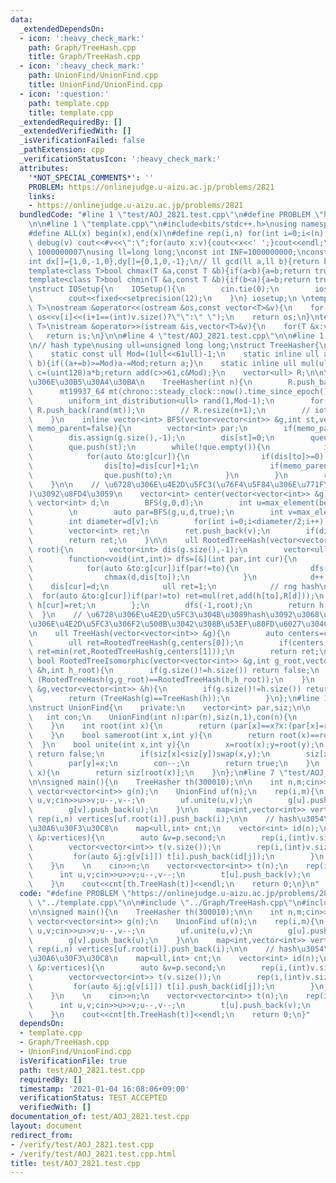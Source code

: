 ```yaml
---
data:
  _extendedDependsOn:
  - icon: ':heavy_check_mark:'
    path: Graph/TreeHash.cpp
    title: Graph/TreeHash.cpp
  - icon: ':heavy_check_mark:'
    path: UnionFind/UnionFind.cpp
    title: UnionFind/UnionFind.cpp
  - icon: ':question:'
    path: template.cpp
    title: template.cpp
  _extendedRequiredBy: []
  _extendedVerifiedWith: []
  _isVerificationFailed: false
  _pathExtension: cpp
  _verificationStatusIcon: ':heavy_check_mark:'
  attributes:
    '*NOT_SPECIAL_COMMENTS*': ''
    PROBLEM: https://onlinejudge.u-aizu.ac.jp/problems/2821
    links:
    - https://onlinejudge.u-aizu.ac.jp/problems/2821
  bundledCode: "#line 1 \"test/AOJ_2821.test.cpp\"\n#define PROBLEM \"https://onlinejudge.u-aizu.ac.jp/problems/2821\"\
    \n\n#line 1 \"template.cpp\"\n#include<bits/stdc++.h>\nusing namespace std;\n\
    #define ALL(x) begin(x),end(x)\n#define rep(i,n) for(int i=0;i<(n);i++)\n#define\
    \ debug(v) cout<<#v<<\":\";for(auto x:v){cout<<x<<' ';}cout<<endl;\n#define mod\
    \ 1000000007\nusing ll=long long;\nconst int INF=1000000000;\nconst ll LINF=1001002003004005006ll;\n\
    int dx[]={1,0,-1,0},dy[]={0,1,0,-1};\n// ll gcd(ll a,ll b){return b?gcd(b,a%b):a;}\n\
    template<class T>bool chmax(T &a,const T &b){if(a<b){a=b;return true;}return false;}\n\
    template<class T>bool chmin(T &a,const T &b){if(b<a){a=b;return true;}return false;}\n\
    \nstruct IOSetup{\n    IOSetup(){\n        cin.tie(0);\n        ios::sync_with_stdio(0);\n\
    \        cout<<fixed<<setprecision(12);\n    }\n} iosetup;\n \ntemplate<typename\
    \ T>\nostream &operator<<(ostream &os,const vector<T>&v){\n    for(int i=0;i<(int)v.size();i++)\
    \ os<<v[i]<<(i+1==(int)v.size()?\"\":\" \");\n    return os;\n}\ntemplate<typename\
    \ T>\nistream &operator>>(istream &is,vector<T>&v){\n    for(T &x:v)is>>x;\n \
    \   return is;\n}\n\n#line 4 \"test/AOJ_2821.test.cpp\"\n\n#line 1 \"Graph/TreeHash.cpp\"\
    \n// hash type\nusing ull=unsigned long long;\nstruct TreeHasher{\n    using uint128=__uint128_t;\n\
    \    static const ull Mod=(1ull<<61ull)-1;\n    static inline ull add(ull a,ull\
    \ b){if((a+=b)>=Mod)a-=Mod;return a;}\n    static inline ull mul(ull a,ull b){uint128\
    \ c=(uint128)a*b;return add(c>>61,c&Mod);}\n    vector<ull> R;\n\n\n    // \u6728\
    \u306E\u30B5\u30A4\u30BA\n    TreeHasher(int n){\n        R.push_back(1);\n  \
    \      mt19937_64 mt(chrono::steady_clock::now().time_since_epoch().count());\n\
    \        uniform_int_distribution<ull> rand(1,Mod-1);\n        for(int i=1;i<=n;i++)\
    \ R.push_back(rand(mt));\n        // R.resize(n+1);\n        // iota(ALL(R),1);\n\
    \    }\n    inline vector<int> BFS(vector<vector<int>> &g,int st,vector<int> &dis,bool\
    \ memo_parent=false){\n        vector<int> par;\n        if(memo_parent) par.assign(g.size(),-1);\n\
    \        dis.assign(g.size(),-1);\n        dis[st]=0;\n        queue<int> que;\n\
    \        que.push(st);\n        while(!que.empty()){\n            int cur=que.front();que.pop();\n\
    \            for(auto &to:g[cur]){\n                if(dis[to]>=0) continue;\n\
    \                dis[to]=dis[cur]+1;\n                if(memo_parent) par[to]=cur;\n\
    \                que.push(to);\n            }\n        }\n        return par;\n\
    \    }\n\n    // \u6728\u306E\u4E2D\u5FC3(\u76F4\u5F84\u306E\u771F\u3093\u4E2D\
    )\u3092\u8FD4\u3059\n    vector<int> center(vector<vector<int>> &g){\n       \
    \ vector<int> d;\n        BFS(g,0,d);\n        int u=max_element(begin(d),end(d))-begin(d);\n\
    \        \n        auto par=BFS(g,u,d,true);\n        int v=max_element(begin(d),end(d))-begin(d);\n\
    \        int diameter=d[v];\n        for(int i=0;i<diameter/2;i++) v=par[v];\n\
    \        vector<int> ret;\n        ret.push_back(v);\n        if(diameter%2) ret.push_back(par[v]);\n\
    \        return ret;\n    }\n\n    ull RootedTreeHash(vector<vector<int>> &g,int\
    \ root){\n        vector<int> dis(g.size(),-1);\n        vector<ull> h(g.size());\n\
    \        function<void(int,int)> dfs=[&](int par,int cur){\n            int d=-1;\n\
    \            for(auto &to:g[cur])if(par!=to){\n                dfs(cur,to);\n\
    \                chmax(d,dis[to]);\n            }\n            d++;\n        \
    \    dis[cur]=d;\n            ull ret=1;\n            // rng hash\n          \
    \  for(auto &to:g[cur])if(par!=to) ret=mul(ret,add(h[to],R[d]));\n           \
    \ h[cur]=ret;\n        };\n        dfs(-1,root);\n        return h[root];\n  \
    \  }\n    // \u6728\u306E\u4E2D\u5FC3\u304B\u3089hash\u3092\u3068\u308B\uFF0E\u6728\
    \u306E\u4E2D\u5FC3\u306F2\u500B\u3042\u308B\u53EF\u80FD\u6027\u304C\u3042\u308B\
    \n    ull TreeHash(vector<vector<int>> &g){\n        auto centers=center(g);\n\
    \        ull ret=RootedTreeHash(g,centers[0]);\n        if(centers.size()==2)\
    \ ret=min(ret,RootedTreeHash(g,centers[1]));\n        return ret;\n    }\n   \
    \ bool RootedTreeIsomorphic(vector<vector<int>> &g,int g_root,vector<vector<int>>\
    \ &h,int h_root){\n        if(g.size()!=h.size()) return false;\n        return\
    \ (RootedTreeHash(g,g_root)==RootedTreeHash(h,h_root));\n    }\n    bool TreeIsomorphic(vector<vector<int>>\
    \ &g,vector<vector<int>> &h){\n        if(g.size()!=h.size()) return false;\n\
    \        return (TreeHash(g)==TreeHash(h));\n        }\n};\n#line 1 \"UnionFind/UnionFind.cpp\"\
    \nstruct UnionFind{\n    private:\n    vector<int> par,siz;\n\n    public:\n \
    \   int con;\n    UnionFind(int n):par(n),siz(n,1),con(n){\n        iota(begin(par),end(par),0);\n\
    \    }\n    int root(int x){\n        return (par[x]==x?x:(par[x]=root(par[x])));\n\
    \    }\n    bool sameroot(int x,int y){\n        return root(x)==root(y);\n  \
    \  }\n    bool unite(int x,int y){\n        x=root(x);y=root(y);\n        if(x==y)\
    \ return false;\n        if(siz[x]<siz[y])swap(x,y);\n        siz[x]+=siz[y];\n\
    \        par[y]=x;\n        con--;\n        return true;\n    }\n    int size(int\
    \ x){\n        return siz[root(x)];\n    }\n};\n#line 7 \"test/AOJ_2821.test.cpp\"\
    \n\nsigned main(){\n    TreeHasher th(300010);\n\n    int n,m;cin>>n>>m;\n   \
    \ vector<vector<int>> g(n);\n    UnionFind uf(n);\n    rep(i,m){\n        int\
    \ u,v;cin>>u>>v;u--,v--;\n        uf.unite(u,v);\n        g[u].push_back(v);\n\
    \        g[v].push_back(u);\n    }\n\n    map<int,vector<int>> vertices;\n   \
    \ rep(i,n) vertices[uf.root(i)].push_back(i);\n\n    // hash\u3054\u3068\u30AB\
    \u30A6\u30F3\u30C8\n    map<ull,int> cnt;\n    vector<int> id(n);\n    for(auto\
    \ &p:vertices){\n        auto &v=p.second;\n        rep(i,(int)v.size()) id[v[i]]=i;\n\
    \        vector<vector<int>> t(v.size());\n        rep(i,(int)v.size()){\n   \
    \         for(auto &j:g[v[i]]) t[i].push_back(id[j]);\n        }\n        cnt[th.TreeHash(t)]++;\n\
    \    }\n    \n    cin>>n;\n    vector<vector<int>> t(n);\n    rep(i,n-1){\n  \
    \      int u,v;cin>>u>>v;u--,v--;\n        t[u].push_back(v);\n        t[v].push_back(u);\n\
    \    }\n    cout<<cnt[th.TreeHash(t)]<<endl;\n    return 0;\n}\n"
  code: "#define PROBLEM \"https://onlinejudge.u-aizu.ac.jp/problems/2821\"\n\n#include\
    \ \"../template.cpp\"\n\n#include \"../Graph/TreeHash.cpp\"\n#include \"../UnionFind/UnionFind.cpp\"\
    \n\nsigned main(){\n    TreeHasher th(300010);\n\n    int n,m;cin>>n>>m;\n   \
    \ vector<vector<int>> g(n);\n    UnionFind uf(n);\n    rep(i,m){\n        int\
    \ u,v;cin>>u>>v;u--,v--;\n        uf.unite(u,v);\n        g[u].push_back(v);\n\
    \        g[v].push_back(u);\n    }\n\n    map<int,vector<int>> vertices;\n   \
    \ rep(i,n) vertices[uf.root(i)].push_back(i);\n\n    // hash\u3054\u3068\u30AB\
    \u30A6\u30F3\u30C8\n    map<ull,int> cnt;\n    vector<int> id(n);\n    for(auto\
    \ &p:vertices){\n        auto &v=p.second;\n        rep(i,(int)v.size()) id[v[i]]=i;\n\
    \        vector<vector<int>> t(v.size());\n        rep(i,(int)v.size()){\n   \
    \         for(auto &j:g[v[i]]) t[i].push_back(id[j]);\n        }\n        cnt[th.TreeHash(t)]++;\n\
    \    }\n    \n    cin>>n;\n    vector<vector<int>> t(n);\n    rep(i,n-1){\n  \
    \      int u,v;cin>>u>>v;u--,v--;\n        t[u].push_back(v);\n        t[v].push_back(u);\n\
    \    }\n    cout<<cnt[th.TreeHash(t)]<<endl;\n    return 0;\n}"
  dependsOn:
  - template.cpp
  - Graph/TreeHash.cpp
  - UnionFind/UnionFind.cpp
  isVerificationFile: true
  path: test/AOJ_2821.test.cpp
  requiredBy: []
  timestamp: '2021-01-04 16:08:06+09:00'
  verificationStatus: TEST_ACCEPTED
  verifiedWith: []
documentation_of: test/AOJ_2821.test.cpp
layout: document
redirect_from:
- /verify/test/AOJ_2821.test.cpp
- /verify/test/AOJ_2821.test.cpp.html
title: test/AOJ_2821.test.cpp
---
```

